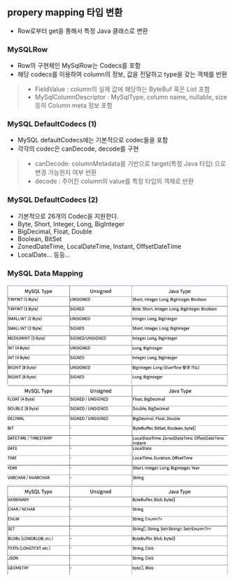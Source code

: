 ## propery mapping 타입 변환
- Row로부터 get을 통해서 특정 Java 클래스로 변환

### MySQLRow
- Row의 구현체인 MySqlRow는 Codecs를 포함
- 해당 codecs를 이용하여 column의 정보, 값을 전달하고 type을 갖는 객체를 반환
> - FieldValue : column의 실제 값에 해당하는 ByteBuf 혹은 List<ByteBuf> 포함
> - MySqlColumnDescriptor : MySqlType, column name, nullable, size 등의 Column meta 정보 포함

### MySQL DefaultCodecs (1)
- MySQL defaultCodecs에는 기본적으로 codec들을 포함
- 각각의 codec은 canDecode, decode를 구현
> - canDecode: columnMetadata를 기반으로 target(특정 Java 타입) 으로 변경 가능한지 여부 반환
> - decode : 주어진 column의 value를 특정 타입의 객체로 반환

### MySQL DefaultCodecs (2)
- 기본적으로 26개의 Codec을 지원한다.
- Byte, Short, Integer, Long, BigInteger
- BigDecimal, Float, Double
- Boolean, BitSet
- ZonedDateTime, LocalDateTime, Instant, OffsetDateTime
- LocalDate... 등등...

### MySQL Data Mapping
![MySQL_Data_Mapping(1)](img/MySQL_Data_Mapping(1).png)  
![MySQL_Data_Mapping(2)](img/MySQL_Data_Mapping(2).png)  
![MySQL_Data_Mapping(3)](img/MySQL_Data_Mapping(3).png)  